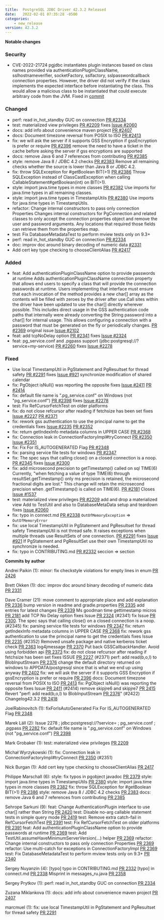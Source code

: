 ```yaml
---
title:  PostgreSQL JDBC Driver 42.3.2 Released
date:   2022-02-01 07:35:28 -0500
categories:
    - new_release
version: 42.3.2
---
```

**Notable changes**
### Security
- CVE-2022-21724 pgjdbc instantiates plugin instances based on class names provided via authenticationPluginClassName,
  sslhostnameverifier, socketFactory, sslfactory, sslpasswordcallback connection properties.
  However, the driver did not verify if the class implements the expected interface before instantiating the class. This
  would allow a malicious class to be instantiated that could execute arbitrary code from the JVM. Fixed in [commit](https://github.com/pgjdbc/pgjdbc/commit/f4d0ed69c0b3aae8531d83d6af4c57f22312c813)

### Changed
- perf: read in_hot_standby GUC on connection [PR #2334](https://github.com/pgjdbc/pgjdbc/pull/2334)
- test: materialized view privileges [PR #2209](https://github.com/pgjdbc/pgjdbc/pull/2209) fixes [Issue #2060](https://github.com/pgjdbc/pgjdbc/issues/2060)
- docs: add info about convenience maven project [PR #2407](https://github.com/pgjdbc/pgjdbc/pull/2407)
- docs: Document timezone reversal from POSIX to ISO [PR #2413](https://github.com/pgjdbc/pgjdbc/pull/2413)
- fix: we will ask the server if it supports GSS Encryption if gssEncryption 
is prefer or require [PR #2396](https://github.com/pgjdbc/pgjdbc/pull/2396) remove the need to have a ticket in the cache before asking the server if gss encryptions are supported
- docs: remove Java 6 and 7 references from contributing [PR #2385](https://github.com/pgjdbc/pgjdbc/pull/2385)
- style: remove Java 8 / JDBC 4.2 checks [PR #2383](https://github.com/pgjdbc/pgjdbc/pull/2383) Remove all remaining checks whether the source is lower than Java 8
or JDBC 4.2.
- fix: throw SQLException for #getBoolean BIT(>1) [PR #2386](https://github.com/pgjdbc/pgjdbc/pull/2386) Throw SQLException instead of ClassCastException when calling
CallableStatement#getBoolean(int) on BIT(>1).
- style: import java.time types in more classes [PR #2382](https://github.com/pgjdbc/pgjdbc/pull/2382) Use imports for java.time types in all remaining classes.
- style: import java.time types in TimestampUtils [PR #2380](https://github.com/pgjdbc/pgjdbc/pull/2380) Use imports for java.time types in TimestampUtils.
- refactor: Change internal constructors to pass only connection Properties
Changes internal constructors for PgConnection and related classes to only accept the connection properties object and 
remove the user and password arguments. Any locations that required those fields can retrieve them from the properties map.
- test: Fix DatabaseMetadataTest to perform mview tests only on 9.3+
- perf: read in_hot_standby GUC on connection [PR #2334](https://github.com/pgjdbc/pgjdbc/pull/2334)
- doc: improv doc around binary decoding of numeric data [#2331](https://github.com/pgjdbc/pgjdbc/pull/2331)
- Add cert key type checking to chooseClientAlias [PR #2417](https://github.com/pgjdbc/pgjdbc/pull/2417)

### Added
- feat: Add authenticationPluginClassName option to provide passwords at runtime
Adds authenticationPluginClassName connection property that allows end users to specify a class
that will provide the connection passwords at runtime. Users implementing that interface must
ensure that each invocation of the method provides a new char[] array as the contents
will be filled with zeroes by the driver after use.Call sites within the driver have been updated to use the char[] directly wherever possible.
This includes direct usage in the GSS authentication code paths that internally were already converting the String password into a char[] for internal usage.
This allows configuring a connection with a password that must be generated on the fly or periodically changes. [PR #2369](https://github.com/pgjdbc/pgjdbc/pull/2369) original issue [Issue #2102](https://github.com/pgjdbc/pgjdbc/issues/2102)
- feat: add tcpNoDelay option [PR #2341](https://github.com/pgjdbc/pgjdbc/pull/2341) fixes [Issue #2324](https://github.com/pgjdbc/pgjdbc/issues/2324)
- feat: pg_service.conf and .pgpass support (jdbc:postgresql://?service=my-service) [PR #2260](https://github.com/pgjdbc/pgjdbc/pull/2260) fixes [Issue #2278](https://github.com/pgjdbc/pgjdbc/issues/2278)

### Fixed
- Use local TimestampUtil in PgStatement and PgResultset for thread safety [PR #2291](https://github.com/pgjdbc/pgjdbc/pull/2291)
  fixes [Issue #921](https://github.com/pgjdbc/pgjdbc/issues/921) synchronize modification of shared calendar
- fix: PgObject isNull() was reporting the opposite fixes [Issue #2411](https://github.com/pgjdbc/pgjdbc/issues/2411) [PR #2414](https://github.com/pgjdbc/pgjdbc/pull/2414)
- fix: default file name is ".pg_service.conf" on Windows (not "pg_service.conf") [PR #2398](https://github.com/pgjdbc/pgjdbc/pull/2398) fixes [Issue #2278](https://github.com/pgjdbc/pgjdbc/issues/2278)
- test: Fix RefCursorFetchTest on older platforms
- fix: do not close refcursor after reading if fetchsize has been set fixes [Issue #2227](https://github.com/pgjdbc/pgjdbc/issues/2227) [PR #2371](https://github.com/pgjdbc/pgjdbc/pull/2371)
- fix: rework gss authentication to use the principal name to get the credentials fixes [Issue #2235](https://github.com/pgjdbc/pgjdbc/issues/2235) [PR #2352](https://github.com/pgjdbc/pgjdbc/pull/2352)
- fix: return getIndexInfo metadata columns in UPPER CASE [PR #2368](https://github.com/pgjdbc/pgjdbc/pull/2368)
- fix: Connection leak in ConnectionFactoryImpl#tryConnect [PR #2350](https://github.com/pgjdbc/pgjdbc/pull/2350) [Issue #2351](https://github.com/pgjdbc/pgjdbc/issues/2351)
- fix: Fix For IS_AUTOGENERATED Flag [PR #2348](https://github.com/pgjdbc/pgjdbc/pull/2348)
- fix: parsing service file tests for windows [PR #2347](https://github.com/pgjdbc/pgjdbc/pull/2347)
- fix: The spec says that calling close() on a closed connection is a noop. [PR #2345](https://github.com/pgjdbc/pgjdbc/pull/2345) fixes [Issue #2300](https://github.com/pgjdbc/pgjdbc/issues/2300)
- fix: add microsecond precision to getTimestamp() called on sql TIME(6) Currently, "when fetching a value of type TIME(6) through
resultSet.getTimestamp() only ms precision is retained, the microsecond fractional digits are lost." This change will retain the microsecond
precision when .getTimestamp() is called on TIME(6). [PR #2181](https://github.com/pgjdbc/pgjdbc/pull/2181) Closes [Issue #1537](https://github.com/pgjdbc/pgjdbc/issues/1537)
- test: materialized view privileges [PR #2209](https://github.com/pgjdbc/pgjdbc/pull/2209) add and drop a materialized view
Add to TestUtil and also to DatabaseMetaData setup and teardown fixes [Issue #2060](https://github.com/pgjdbc/pgjdbc/issues/2060)
- fix: typo in connect.md [PR #2338](https://github.com/pgjdbc/pgjdbc/pull/2238) `OutOfMemoryException` => `OutOfMemoryError`
- fix: use local TimestampUtil in PgStatement and PgResultset for thread
safety TimestampUtil is not thread safe. It raises exceptions when multiple threads use ResultSets of one connection. [PR #2291](https://github.com/pgjdbc/pgjdbc/pull/2291) 
fixes [Issue #921](https://github.com/pgjdbc/pgjdbc/issues/921)
If PgStatement and PgResultSet use their own TimestampUtil no synchronize is needed.
- fix: typo in CONTRIBUTING.md [PR #2332](https://github.com/pgjdbc/pgjdbc/pull/2332) seccion => section

<!--more-->

**Commits by author**

Andrei Paikin (1):
      minor: fix checkstyle violations for empty lines in enum [PR 2426](https://github.com/pgjdbc/pgjdbc/pull/2426)

Brett Okken (1):
      doc: improv doc around binary decoding of numeric data [PR 2331](https://github.com/pgjdbc/pgjdbc/pull/2331)

Dave Cramer (21):
      move comment to appropriate place and add explanation [PR 2336](https://github.com/pgjdbc/pgjdbc/pull/2336)
      bump version in readme and gradle.properties [PR 2335](https://github.com/pgjdbc/pgjdbc/pull/2335)
      add entries for latest changes [PR 2339](https://github.com/pgjdbc/pgjdbc/pull/2339)
      Ms goodman time gettimestamp micros [PR 2181](https://github.com/pgjdbc/pgjdbc/pull/2181)
      add TCP No Delay option fixes Issue [PR 2324](https://github.com/pgjdbc/pgjdbc/pull/2324) (#2341)
      fix Issue [PR 2300](https://github.com/pgjdbc/pgjdbc/pull/2300). The spec says that calling close() on a closed connection is a noop. (#2345)
      fix: parsing service file tests for windows [PR 2347](https://github.com/pgjdbc/pgjdbc/pull/2347)
      fix: return getIndexInfo metadata columns in UPPER CASE [PR 2368](https://github.com/pgjdbc/pgjdbc/pull/2368)
      fix: rework gss authentication to use the principal name to get the credentials fixes Issue [PR 2235](https://github.com/pgjdbc/pgjdbc/pull/2235) (#2352)
      Removed unsafe package and native kerberos ticket check [PR 2363](https://github.com/pgjdbc/pgjdbc/pull/2363)
      log4jmessage [PR 2370](https://github.com/pgjdbc/pgjdbc/pull/2370)
      Put back GSSCallbackHandler. Avoid using forbidden api [PR 2373](https://github.com/pgjdbc/pgjdbc/pull/2373)
      fix: do not close refcursor after reading if fetchsize has been set fixes ISSUE [PR 2227](https://github.com/pgjdbc/pgjdbc/pull/2227) (#2371)
      perf: add read(b,o,l) to BlobInputStream [PR 2376](https://github.com/pgjdbc/pgjdbc/pull/2376)
      change the default directory returned on windows to APPDATA/postgresql since that is what we end up using anyway [PR 2402](https://github.com/pgjdbc/pgjdbc/pull/2402)
      fix: we will ask the server if it supports GSS Encryption if gssEncryption is prefer or require [PR 2396](https://github.com/pgjdbc/pgjdbc/pull/2396)
      docs: Document timezone reversal from POSIX to ISO [PR 2413](https://github.com/pgjdbc/pgjdbc/pull/2413)
      fix: PgObject isNull() was reporting the opposite fixes Issue [PR 2411](https://github.com/pgjdbc/pgjdbc/pull/2411) (#2414)
      remove skipjre6 and skipjre7 [PR 2415](https://github.com/pgjdbc/pgjdbc/pull/2415)
      Revert "perf: add read(b,o,l) to BlobInputStream [PR 2376](https://github.com/pgjdbc/pgjdbc/pull/2376)" (#2422)
      Changelog42.3.2 [PR 2418](https://github.com/pgjdbc/pgjdbc/pull/2418)

JoelRabinovitch (1):
      fixForIsAutoGenerated Fix For IS_AUTOGENERATED Flag [PR 2348](https://github.com/pgjdbc/pgjdbc/pull/2348)

Marek Läll (2):
      Issue 2278 ; jdbc:postgresql://?service= ; pg_service.conf ; .pgpass [PR 2282](https://github.com/pgjdbc/pgjdbc/pull/2282)
      fix: default file name is ".pg_service.conf" on Windows (not "pg_service.conf") [PR 2398](https://github.com/pgjdbc/pgjdbc/pull/2398)

Mark Grobaker (1):
      test: materialized view privileges [PR 2209](https://github.com/pgjdbc/pgjdbc/pull/2209)

Michał Wyrzykowski (1):
      fix: Connection leak in ConnectionFactoryImpl#tryConnect [PR 2350](https://github.com/pgjdbc/pgjdbc/pull/2350) (#2351)

Nick Burgan (1):
      Add cert key type checking to chooseClientAlias [PR 2417](https://github.com/pgjdbc/pgjdbc/pull/2417)

Philippe Marschall (6):
      style: fix typos in pgobject javadoc [PR 2379](https://github.com/pgjdbc/pgjdbc/pull/2379)
      style: import java.time types in TimestampUtils [PR 2380](https://github.com/pgjdbc/pgjdbc/pull/2380)
      style: import java.time types in more classes [PR 2382](https://github.com/pgjdbc/pgjdbc/pull/2382)
      fix: throw SQLException for #getBoolean BIT(>1) [PR 2386](https://github.com/pgjdbc/pgjdbc/pull/2386)
      style: remove Java 8 / JDBC 4.2 checks [PR 2383](https://github.com/pgjdbc/pgjdbc/pull/2383)
      docs: remove Java 6 and 7 references from contributing [PR 2385](https://github.com/pgjdbc/pgjdbc/pull/2385)

Sehrope Sarkuni (9):
      feat: Change AuthenticationPlugin interface to use char[] rather than String [PR 2420](https://github.com/pgjdbc/pgjdbc/pull/2420)
      test: Disable no-arg callable statement tests in simple query mode [PR 2419](https://github.com/pgjdbc/pgjdbc/pull/2419)
      test: Remove extra catch-fail in RefCursorFetchTest [PR 2391](https://github.com/pgjdbc/pgjdbc/pull/2391)
      test: Fix RefCursorFetchTest on older platforms [PR 2391](https://github.com/pgjdbc/pgjdbc/pull/2391)
      feat: Add authenticationPluginClassName option to provide passwords at runtime [PR 2369](https://github.com/pgjdbc/pgjdbc/pull/2369)
      test: Add TestUtil.assumeHaveMinimumServerVersion(...) helper [PR 2369](https://github.com/pgjdbc/pgjdbc/pull/2369)
      refactor: Change internal constructors to pass only connection Properties [PR 2369](https://github.com/pgjdbc/pgjdbc/pull/2369)
      refactor: Use multi-catch for exceptions in ConnectionFactoryImpl [PR 2369](https://github.com/pgjdbc/pgjdbc/pull/2369)
      test: Fix DatabaseMetadataTest to perform mview tests only on 9.3+ [PR 2340](https://github.com/pgjdbc/pgjdbc/pull/2340)

Sergey Nuyanzin (4):
      [typo] typo in CONTRIBUTING.md [PR 2332](https://github.com/pgjdbc/pgjdbc/pull/2332)
      [typo] in connect.md [PR 2338](https://github.com/pgjdbc/pgjdbc/pull/2338)
      Misprint in messages_ru.java [PR 2358](https://github.com/pgjdbc/pgjdbc/pull/2358)

Sergey Prytkov (1):
      perf: read in_hot_standby GUC on connection [PR 2334](https://github.com/pgjdbc/pgjdbc/pull/2334)

Zuzana Miklankova (1):
      docs: add info about convenience maven project [PR 2407](https://github.com/pgjdbc/pgjdbc/pull/2407)

marcmuel (1):
      fix: use local TimestampUtil in PgStatement and PgResultset for thread safety [PR 2291](https://github.com/pgjdbc/pgjdbc/pull/2291)

